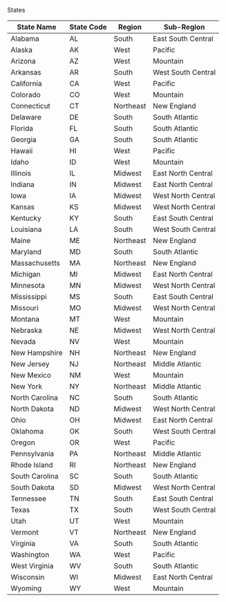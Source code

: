 States


| State Name | State Code | Region | Sub-Region |
| --- | --- | --- | --- |
| Alabama | AL | South | East South Central |
| Alaska | AK | West | Pacific |
| Arizona | AZ | West | Mountain |
| Arkansas | AR | South | West South Central |
| California | CA | West | Pacific |
| Colorado | CO | West | Mountain |
| Connecticut | CT | Northeast | New England |
| Delaware | DE | South | South Atlantic |
| Florida | FL | South | South Atlantic |
| Georgia | GA | South | South Atlantic |
| Hawaii | HI | West | Pacific |
| Idaho | ID | West | Mountain |
| Illinois | IL | Midwest | East North Central |
| Indiana | IN | Midwest | East North Central |
| Iowa | IA | Midwest | West North Central |
| Kansas | KS | Midwest | West North Central |
| Kentucky | KY | South | East South Central |
| Louisiana | LA | South | West South Central |
| Maine | ME | Northeast | New England |
| Maryland | MD | South | South Atlantic |
| Massachusetts | MA | Northeast | New England |
| Michigan | MI | Midwest | East North Central |
| Minnesota | MN | Midwest | West North Central |
| Mississippi | MS | South | East South Central |
| Missouri | MO | Midwest | West North Central |
| Montana | MT | West | Mountain |
| Nebraska | NE | Midwest | West North Central |
| Nevada | NV | West | Mountain |
| New Hampshire | NH | Northeast | New England |
| New Jersey | NJ | Northeast | Middle Atlantic |
| New Mexico | NM | West | Mountain |
| New York | NY | Northeast | Middle Atlantic |
| North Carolina | NC | South | South Atlantic |
| North Dakota | ND | Midwest | West North Central |
| Ohio | OH | Midwest | East North Central |
| Oklahoma | OK | South | West South Central |
| Oregon | OR | West | Pacific |
| Pennsylvania | PA | Northeast | Middle Atlantic |
| Rhode Island | RI | Northeast | New England |
| South Carolina | SC | South | South Atlantic |
| South Dakota | SD | Midwest | West North Central |
| Tennessee | TN | South | East South Central |
| Texas | TX | South | West South Central |
| Utah | UT | West | Mountain |
| Vermont | VT | Northeast | New England |
| Virginia | VA | South | South Atlantic |
| Washington | WA | West | Pacific |
| West Virginia | WV | South | South Atlantic |
| Wisconsin | WI | Midwest | East North Central |
| Wyoming | WY | West | Mountain |

